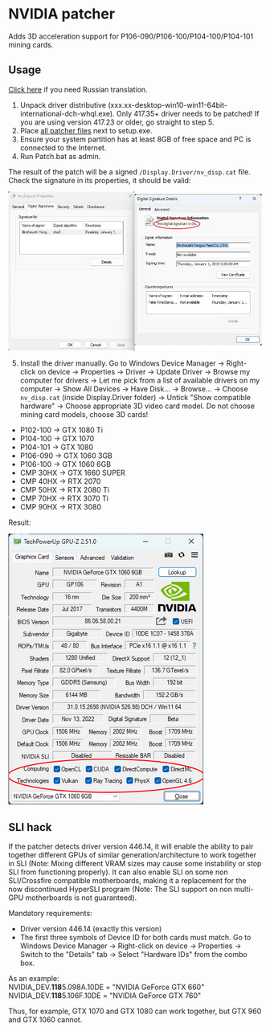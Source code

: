 # NVIDIA patcher

Adds 3D acceleration support for P106-090/P106-100/P104-100/P104-101 mining cards.

## Usage
[Click here](https://mysku.club/blog/taobao/70663.html) if you need Russian translation.

1. Unpack driver distributive (xxx.xx-desktop-win10-win11-64bit-international-dch-whql.exe). Only 417.35+ driver needs to be patched! If you are using version 417.23 or older, go straight to step 5.
2. Place [all patcher files](https://github.com/dartraiden/NVIDIA-patcher/archive/refs/heads/old_patcher.zip) next to setup.exe.
3. Ensure your system partition has at least 8GB of free space and PC is connected to the Internet.
4. Run Patch.bat as admin.

The result of the patch will be a signed `/Display.Driver/nv_disp.cat` file. Check the signature in its properties, it should be valid:

![Valid signature](/docs/signature.jpg)

5. Install the driver manually. Go to Windows Device Manager → Right-click on device → Properties → Driver → Update Driver → Browse my computer for drivers → Let me pick from a list of available drivers on my computer → Show All Devices → Have Disk... → Browse... → Choose `nv_disp.cat` (inside Display.Driver folder)  → Untick "Show compatible hardware" → Choose appropriate 3D video card model. Do not choose mining card models, choose 3D cards!
* P102-100 → GTX 1080 Ti
* P104-100 → GTX 1070
* P104-101 → GTX 1080
* P106-090 → GTX 1060 3GB
* P106-100 → GTX 1060 6GB
* CMP 30HX → GTX 1660 SUPER
* CMP 40HX → RTX 2070
* CMP 50HX → RTX 2080 Ti
* CMP 70HX → RTX 3070 Ti
* CMP 90HX → RTX 3080

Result:

![Screenshot of GPU-Z window](/docs/gpu-z.png)

## SLI hack
If the patcher detects driver version 446.14, it will enable the ability to pair together different GPUs of similar generation/architecture to work together in SLI (Note: Mixing different VRAM sizes may cause some instability or stop SLI from functioning properly). It can also enable SLI on some non SLI/Crossfire compatible motherboards, making it a replacement for the now discontinued HyperSLI program (Note: The SLI support on non multi-GPU motherboards is not guaranteed).

Mandatory requirements:
* Driver version 446.14 (exactly this version)
* The first three symbols of Device ID for both cards must match. Go to Windows Device Manager → Right-click on device → Properties → Switch to the "Details" tab →  Select "Hardware IDs" from the combo box.

As an example:  
NVIDIA_DEV.**118**5.098A.10DE = "NVIDIA GeForce GTX 660"  
NVIDIA_DEV.**118**5.106F.10DE = "NVIDIA GeForce GTX 760"

Thus, for example, GTX 1070 and GTX 1080 can work together, but GTX 960 and GTX 1060 cannot.